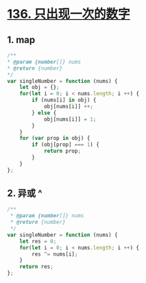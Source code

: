 # [136. 只出现一次的数字](https://leetcode-cn.com/problems/single-number/)

## 1. map

```javascript
/**
* @param {number[]} nums
* @return {number}
*/
var singleNumber = function (nums) {
    let obj = {};
    for(let i = 0; i < nums.length; i ++) {
        if (nums[i] in obj) {
            obj[nums[i]] ++;
        } else {
            obj[nums[i]] = 1;
        }
    }
    for (var prop in obj) {
        if (obj[prop] === 1) {
            return prop;
        }
    }
};
```

## 2. 异或 ^

```javascript
/**
 * @param {number[]} nums
 * @return {number}
 */
var singleNumber = function (nums) {
    let res = 0;
    for(let i = 0; i < nums.length; i ++) {
        res ^= nums[i];
    }
    return res;
};
```

